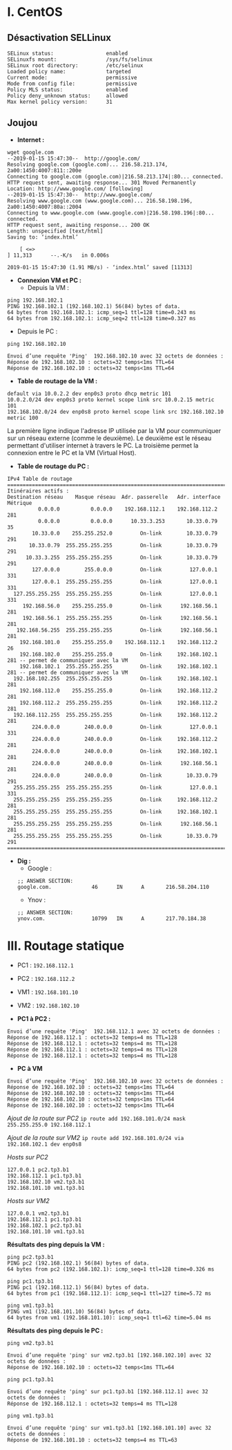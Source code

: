 # I. CentOS
## Désactivation SELLinux
```
SELinux status:                 enabled
SELinuxfs mount:                /sys/fs/selinux
SELinux root directory:         /etc/selinux
Loaded policy name:             targeted
Current mode:                   permissive
Mode from config file:          permissive
Policy MLS status:              enabled
Policy deny_unknown status:     allowed
Max kernel policy version:      31
```
## Joujou
* **Internet :**
```
wget google.com
--2019-01-15 15:47:30--  http://google.com/
Resolving google.com (google.com)... 216.58.213.174, 2a00:1450:4007:811::200e
Connecting to google.com (google.com)|216.58.213.174|:80... connected.
HTTP request sent, awaiting response... 301 Moved Permanently
Location: http://www.google.com/ [following]
--2019-01-15 15:47:30--  http://www.google.com/
Resolving www.google.com (www.google.com)... 216.58.198.196, 2a00:1450:4007:80a::2004
Connecting to www.google.com (www.google.com)|216.58.198.196|:80... connected.
HTTP request sent, awaiting response... 200 OK
Length: unspecified [text/html]
Saving to: ‘index.html’

    [ <=>                                                                           ] 11,313      --.-K/s   in 0.006s

2019-01-15 15:47:30 (1.91 MB/s) - ‘index.html’ saved [11313]
```
* **Connexion VM et PC :**
    * Depuis la VM :
```
ping 192.168.102.1
PING 192.168.102.1 (192.168.102.1) 56(84) bytes of data.
64 bytes from 192.168.102.1: icmp_seq=1 ttl=128 time=0.243 ms
64 bytes from 192.168.102.1: icmp_seq=2 ttl=128 time=0.327 ms
```
* Depuis le PC :
```
ping 192.168.102.10

Envoi d’une requête 'Ping'  192.168.102.10 avec 32 octets de données :
Réponse de 192.168.102.10 : octets=32 temps<1ms TTL=64
Réponse de 192.168.102.10 : octets=32 temps<1ms TTL=64
```
* **Table de routage de la VM :**
```
default via 10.0.2.2 dev enp0s3 proto dhcp metric 101
10.0.2.0/24 dev enp0s3 proto kernel scope link src 10.0.2.15 metric 101
192.168.102.0/24 dev enp0s8 proto kernel scope link src 192.168.102.10 metric 100
```
La première ligne indique l'adresse IP utilisée par la VM pour communiquer sur un réseau externe (comme le deuxième). Le deuxième est le réseau permettant d'utiliser internet à travers le PC. La troisième permet la connexion entre le PC et la VM (Virtual Host).

* **Table de routage du PC :**
```
IPv4 Table de routage
===========================================================================
Itinéraires actifs :
Destination réseau    Masque réseau  Adr. passerelle   Adr. interface Métrique
          0.0.0.0          0.0.0.0    192.168.112.1    192.168.112.2    281
          0.0.0.0          0.0.0.0      10.33.3.253       10.33.0.79     35
        10.33.0.0    255.255.252.0         On-link        10.33.0.79    291
       10.33.0.79  255.255.255.255         On-link        10.33.0.79    291
      10.33.3.255  255.255.255.255         On-link        10.33.0.79    291
        127.0.0.0        255.0.0.0         On-link         127.0.0.1    331
        127.0.0.1  255.255.255.255         On-link         127.0.0.1    331
  127.255.255.255  255.255.255.255         On-link         127.0.0.1    331
     192.168.56.0    255.255.255.0         On-link      192.168.56.1    281
     192.168.56.1  255.255.255.255         On-link      192.168.56.1    281
   192.168.56.255  255.255.255.255         On-link      192.168.56.1    281
    192.168.101.0    255.255.255.0    192.168.112.1    192.168.112.2     26
    192.168.102.0    255.255.255.0         On-link     192.168.102.1    281 -- permet de communiquer avec la VM
    192.168.102.1  255.255.255.255         On-link     192.168.102.1    281 -- permet de communiquer avec la VM
  192.168.102.255  255.255.255.255         On-link     192.168.102.1    281
    192.168.112.0    255.255.255.0         On-link     192.168.112.2    281
    192.168.112.2  255.255.255.255         On-link     192.168.112.2    281
  192.168.112.255  255.255.255.255         On-link     192.168.112.2    281
        224.0.0.0        240.0.0.0         On-link         127.0.0.1    331
        224.0.0.0        240.0.0.0         On-link     192.168.112.2    281
        224.0.0.0        240.0.0.0         On-link     192.168.102.1    281
        224.0.0.0        240.0.0.0         On-link      192.168.56.1    281
        224.0.0.0        240.0.0.0         On-link        10.33.0.79    291
  255.255.255.255  255.255.255.255         On-link         127.0.0.1    331
  255.255.255.255  255.255.255.255         On-link     192.168.112.2    281
  255.255.255.255  255.255.255.255         On-link     192.168.102.1    281
  255.255.255.255  255.255.255.255         On-link      192.168.56.1    281
  255.255.255.255  255.255.255.255         On-link        10.33.0.79    291
===========================================================================
```
* **Dig :**
    * Google :
    ```
    ;; ANSWER SECTION:
    google.com.             46      IN      A       216.58.204.110
    ```
    * Ynov :
    ```
    ;; ANSWER SECTION:
    ynov.com.               10799   IN      A       217.70.184.38
    ```

# III. Routage statique
* PC1 : `192.168.112.1`
* PC2 : `192.168.112.2`
* VM1 : `192.168.101.10`
* VM2 : `192.168.102.10`

* **PC1 à PC2 :**
```ping 192.168.112.1
Envoi d’une requête 'Ping'  192.168.112.1 avec 32 octets de données :
Réponse de 192.168.112.1 : octets=32 temps=4 ms TTL=128
Réponse de 192.168.112.1 : octets=32 temps=4 ms TTL=128
Réponse de 192.168.112.1 : octets=32 temps=4 ms TTL=128
Réponse de 192.168.112.1 : octets=32 temps=4 ms TTL=128
```
* **PC à VM**
```ping 192.168.102.10
Envoi d’une requête 'Ping'  192.168.102.10 avec 32 octets de données :
Réponse de 192.168.102.10 : octets=32 temps<1ms TTL=64
Réponse de 192.168.102.10 : octets=32 temps<1ms TTL=64
Réponse de 192.168.102.10 : octets=32 temps<1ms TTL=64
Réponse de 192.168.102.10 : octets=32 temps<1ms TTL=64
```

*Ajout de la route sur PC2*
`ip route add 192.168.101.0/24 mask 255.255.255.0 192.168.112.1`

*Ajout de la route sur VM2*
`ip route add 192.168.101.0/24 via 192.168.102.1 dev enp0s8`

*Hosts sur PC2*
```
127.0.0.1 pc2.tp3.b1
192.168.112.1 pc1.tp3.b1
192.168.102.10 vm2.tp3.b1
192.168.101.10 vm1.tp3.b1
```

*Hosts sur VM2*
```
127.0.0.1 vm2.tp3.b1
192.168.112.1 pc1.tp3.b1
192.168.102.1 pc2.tp3.b1
192.168.101.10 vm1.tp3.b1
```

**Résultats des ping depuis la VM :**
```
ping pc2.tp3.b1
PING pc2 (192.168.102.1) 56(84) bytes of data.
64 bytes from pc2 (192.168.102.1): icmp_seq=1 ttl=128 time=0.326 ms
```
```
ping pc1.tp3.b1
PING pc1 (192.168.112.1) 56(84) bytes of data.
64 bytes from pc1 (192.168.112.1): icmp_seq=1 ttl=127 time=5.72 ms
```
```
ping vm1.tp3.b1
PING vm1 (192.168.101.10) 56(84) bytes of data.
64 bytes from vm1 (192.168.101.10): icmp_seq=1 ttl=62 time=5.04 ms
```
**Résultats des ping depuis le PC :**
```
ping vm2.tp3.b1

Envoi d’une requête 'ping' sur vm2.tp3.b1 [192.168.102.10] avec 32 octets de données :
Réponse de 192.168.102.10 : octets=32 temps<1ms TTL=64
```
```
ping pc1.tp3.b1

Envoi d’une requête 'ping' sur pc1.tp3.b1 [192.168.112.1] avec 32 octets de données :
Réponse de 192.168.112.1 : octets=32 temps=4 ms TTL=128
```
```
ping vm1.tp3.b1

Envoi d’une requête 'ping' sur vm1.tp3.b1 [192.168.101.10] avec 32 octets de données :
Réponse de 192.168.101.10 : octets=32 temps=4 ms TTL=63
```
